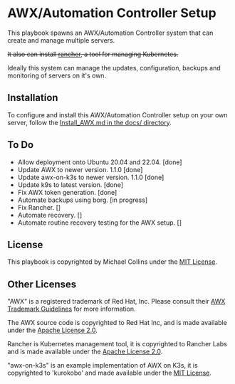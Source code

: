 # AWX/Automation Controller Setup

This playbook spawns an AWX/Automation Controller system that can create and manage multiple servers.

~~It also can install [rancher](https://www.rancher.com/), a tool for managing Kubernetes.~~

Ideally this system can manage the updates, configuration, backups and monitoring of servers on it's own. 


## Installation

To configure and install this AWX/Automation Controller setup on your own server, follow the [Install_AWX.md in the docs/ directory](docs/Install_AWX.md).


## To Do

- Allow deployment onto Ubuntu 20.04 and 22.04. [done]
- Update AWX to newer version. 1.1.0 [done]
- Update awx-on-k3s to newer version. 1.1.0 [done]
- Update k9s to latest version. [done]
- Fix AWX token generation. [done]
- Automate backups using borg. [in progress]
- Fix Rancher. []
- Automate recovery. []
- Automate routine recovery testing for the AWX setup. []


## License

This playbook is copyrighted by Michael Collins under the [MIT License](licenses/MIT_License_Michael_Collins.txt).


## Other Licenses

"AWX" is a registered trademark of Red Hat, Inc. Please consult their [AWX Trademark Guidelines](https://github.com/ansible/awx-logos/blob/master/TRADEMARKS.md) for more information.

The AWX source code is copyrighted to Red Hat Inc, and is made available under the [Apache License 2.0](https://github.com/ansible/awx/blob/devel/LICENSE.md).

Rancher is Kubernetes management tool, it is copyrighted to Rancher Labs and is made available under the [Apache License 2.0](https://github.com/rancher/rancher/blob/release/v2.7/LICENSE).

"awx-on-k3s" is an example implementation of AWX on K3s, it is copyrighted to 'kurokobo' and made available under the [MIT License](https://github.com/kurokobo/awx-on-k3s/blob/main/LICENSE).